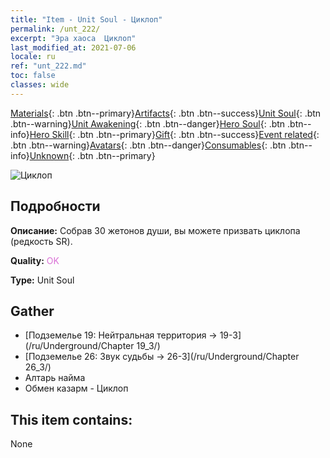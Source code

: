 ```yaml
---
title: "Item - Unit Soul - Циклоп"
permalink: /unt_222/
excerpt: "Эра хаоса  Циклоп"
last_modified_at: 2021-07-06
locale: ru
ref: "unt_222.md"
toc: false
classes: wide
---
```

 [Materials](/ItemsRU/){: .btn .btn--primary}[Artifacts](/ItemsRU/Artifacts/){: .btn .btn--success}[Unit Soul](/ItemsRU/UnitSoul/){: .btn .btn--warning}[Unit Awakening](/ItemsRU/UnitAwakening/){: .btn .btn--danger}[Hero Soul](/ItemsRU/HeroSoul/){: .btn .btn--info}[Hero Skill](/ItemsRU/HeroSkill/){: .btn .btn--primary}[Gift](/ItemsRU/Gift/){: .btn .btn--success}[Event related](/ItemsRU/Events/){: .btn .btn--warning}[Avatars](/ItemsRU/Avatars/){: .btn .btn--danger}[Consumables](/ItemsRU/Consumables/){: .btn .btn--info}[Unknown](/ItemsRU/Unknown/){: .btn .btn--primary}

 ![Циклоп](/images/u/ti_duyanjuren.jpg)

## Подробности
 **Описание:** Собрав 30 жетонов души, вы можете призвать циклопа (редкость SR).

 **Quality:** <span style="color: #DA70D6">OK</span>

 **Type:** Unit Soul

## Gather

*    [Подземелье 19: Нейтральная территория -> 19-3](/ru/Underground/Chapter 19_3/) 
*    [Подземелье 26: Звук судьбы -> 26-3](/ru/Underground/Chapter 26_3/) 
*    Алтарь найма 
*    Обмен казарм - Циклоп 

## This item contains:

  None

